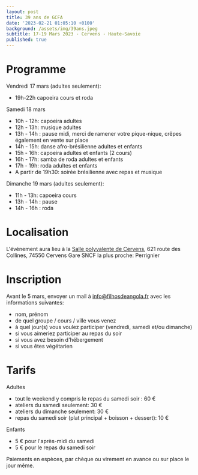 ```yaml
---
layout: post
title: 39 ans de GCFA
date: '2023-02-21 01:05:10 +0100'
background: /assets/img/39ans.jpeg
subtitle: 17-19 Mars 2023 - Cervens - Haute-Savoie
published: true
---
```


# Programme

Vendredi 17 mars (adultes seulement):
 - 19h-22h capoeira cours et roda

Samedi 18 mars
- 10h - 12h: capoeira adultes
- 12h - 13h: musique adultes
- 13h - 14h : pause midi, merci de ramener votre pique-nique, crêpes également en vente sur place
- 14h - 15h: danse afro-brésilienne adultes et enfants
- 15h - 16h: capoeira adultes et enfants (2 cours)
- 16h - 17h: samba de roda adultes et enfants
- 17h - 19h: roda adultes et enfants
- A partir de 19h30: soirée brésilienne avec repas et musique

Dimanche 19 mars (adultes seulement):
- 11h - 13h: capoeira cours
- 13h - 14h : pause
- 14h - 16h : roda

# Localisation

L'événement aura lieu à la [Salle polyvalente de Cervens](https://www.foyer-rural-cervens.fr/), 621 route des Collines, 74550 Cervens
Gare SNCF la plus proche: Perrignier

# Inscription

Avant le 5 mars, envoyer un mail à info@filhosdeangola.fr avec les informations suivantes:
- nom, prénom
- de quel groupe / cours / ville vous venez
- à quel jour(s) vous voulez participer (vendredi, samedi et/ou dimanche)
- si vous aimeriez participer au repas du soir
- si vous avez besoin d'hébergement
- si vous êtes végétarien

# Tarifs

Adultes
- tout le weekend y compris le repas du samedi soir : 60 €
- ateliers du samedi seulement: 30 €
- ateliers du dimanche seulement: 30 €
- repas du samedi soir (plat principal + boisson + dessert): 10 €

Enfants
- 5 € pour l'après-midi du samedi
- 5 € pour le repas du samedi soir

Paiements en espèces, par chèque ou virement en avance ou sur place le jour même.
